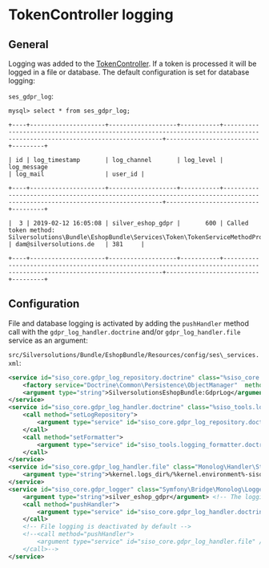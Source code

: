 # TokenController logging

## General

Logging was added to the [TokenController](../../../cookbook/token/tokencontroller/tokencontroller.md). If a token is processed it will be logged in a file or database. The default configuration is set for database logging:

`ses_gdpr_log`:

``` 
mysql> select * from ses_gdpr_log;

+----+---------------------+-------------------+-----------+---------------------------------------------------------------------------------------------------------------------------+--------------------------+---------+

| id | log_timestamp       | log_channel       | log_level | log_message                                                                                                               | log_mail                 | user_id |

+----+---------------------+-------------------+-----------+---------------------------------------------------------------------------------------------------------------------------+--------------------------+---------+

|  3 | 2019-02-12 16:05:08 | silver_eshop_gdpr |       600 | Called token method: Silversolutions\Bundle\EshopBundle\Services\Token\TokenServiceMethodProcessorService::enableEzUser() | dam@silversolutions.de   | 381     |

+----+---------------------+-------------------+-----------+---------------------------------------------------------------------------------------------------------------------------+--------------------------+---------+
```

## Configuration

File and database logging is activated by adding the `pushHandler` method call with the `gdpr_log_handler.doctrine` and/or `gdpr_log_handler.file` service as an argument:

`src/Silversolutions/Bundle/EshopBundle/Resources/config/ses\_services.xml`:

``` xml
<service id="siso_core.gdpr_log_repository.doctrine" class="%siso_core.gdpr_log_repository.doctrine.class%">
    <factory service="Doctrine\Common\Persistence\ObjectManager"  method="getRepository" />
    <argument type="string">SilversolutionsEshopBundle:GdprLog</argument>
</service>
<service id="siso_core.gdpr_log_handler.doctrine" class="%siso_tools.logging_handler.doctrine.class%">
    <call method="setLogRepository">
        <argument type="service" id="siso_core.gdpr_log_repository.doctrine" />
    </call>
    <call method="setFormatter">
        <argument type="service" id="siso_tools.logging_formatter.doctrine"/>
    </call>
</service>
<service id="siso_core.gdpr_log_handler.file" class="Monolog\Handler\StreamHandler">
    <argument type="string">%kernel.logs_dir%/%kernel.environment%-siso.eshop.gdpr.log</argument>
</service>
<service id="siso_core.gdpr_logger" class="Symfony\Bridge\Monolog\Logger">
    <argument type="string">silver_eshop_gdpr</argument> <!-- The logging channel -->
    <call method="pushHandler">
        <argument type="service" id="siso_core.gdpr_log_handler.doctrine" />
    </call>
    <!-- File logging is deactivated by default -->
    <!--<call method="pushHandler">
        <argument type="service" id="siso_core.gdpr_log_handler.file" />
    </call>-->
</service>
```
